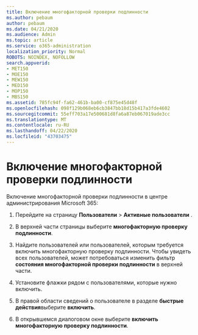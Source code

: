 ```yaml
---
title: Включение многофакторной проверки подлинности
ms.author: pebaum
author: pebaum
ms.date: 04/21/2020
ms.audience: Admin
ms.topic: article
ms.service: o365-administration
localization_priority: Normal
ROBOTS: NOINDEX, NOFOLLOW
search.appverid:
- MET150
- MOE150
- MEW150
- MED150
- MOP150
- MBS150
ms.assetid: 785fc94f-fa62-461b-ba00-cf875e45d48f
ms.openlocfilehash: 098f129b068eb6cb3847bb18d15b417a3fde4602
ms.sourcegitcommit: 55eff703a17e500681d8fa6a87eb067019ade3cc
ms.translationtype: MT
ms.contentlocale: ru-RU
ms.lasthandoff: 04/22/2020
ms.locfileid: "43703475"
---
```

# <a name="enable-multi-factor-authentication"></a>Включение многофакторной проверки подлинности

Включение многофакторной проверки подлинности в центре администрирования Microsoft 365:

1. Перейдите на страницу **Пользователи** \> **Активные пользователи** .
    
2. В верхней части страницы выберите **многофакторную проверку подлинности**. 
    
3. Найдите пользователей или пользователей, которым требуется включить многофакторную проверку подлинности. Чтобы увидеть всех пользователей, может потребоваться изменить фильтр **состояния многофакторной проверки подлинности** в верхней части.
    
4. Установите флажки рядом с пользователями, которые нужно включить.
    
5.  В правой области сведений о пользователе в разделе **быстрые действия**выберите **включить**. 
    
6. В открывшемся диалоговом окне выберите **включить многофакторную проверку подлинности**. 
    


